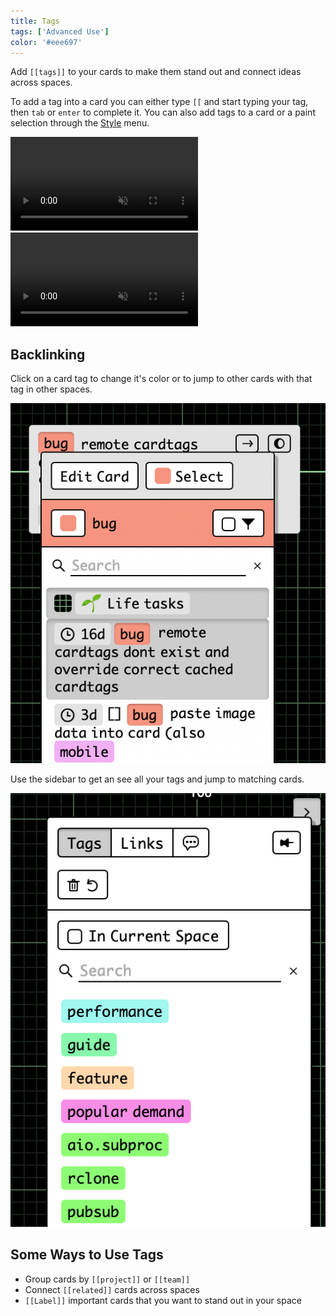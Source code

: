 ```yaml
---
title: Tags
tags: ['Advanced Use']
color: '#eee697'
---
```


Add `[[tags]]` to your cards to make them stand out and connect ideas across spaces.

To add a tag into a card you can either type `[[` and start typing your tag, then `tab` or `enter` to complete it. You can also add tags to a card or a paint selection through the [Style](/posts/styling-cards/) menu.

<video class="wide" autoplay loop muted playsinline>
  <source src="https://kinopio-updates.us-east-1.linodeobjects.com/card-tags.mp4">
</video>

<video class="" autoplay loop muted playsinline>
  <source src="https://kinopio-updates.us-east-1.linodeobjects.com/tag-picker-style-action.mp4">
</video>

## Backlinking

Click on a card tag to change it's color or to jump to other cards with that tag in other spaces.

![](/assets/posts/tag-details.png)

Use the sidebar to get an see all your tags and jump to matching cards.

![](/assets/posts/tag-sidebar.png)


## Some Ways to Use Tags

- Group cards by `[[project]]` or `[[team]]`
- Connect `[[related]]` cards across spaces
- `[[Label]]` important cards that you want to stand out in your space

